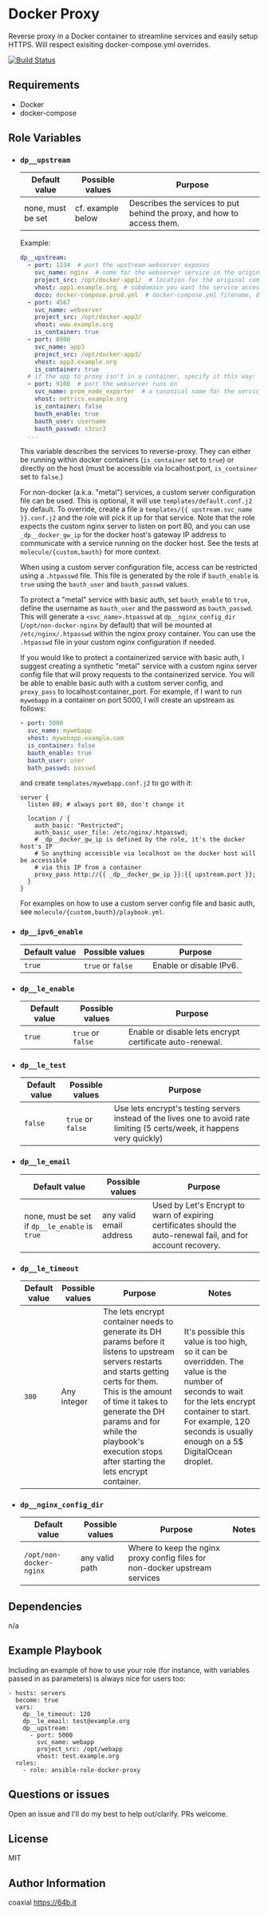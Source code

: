 Docker Proxy
=========

Reverse proxy in a Docker container to streamline services and easily setup HTTPS. Will respect exisiting docker-compose.yml overrides.

[![Build Status](https://travis-ci.org/coaxial/ansible-role-docker-proxy.svg?branch=master)](https://travis-ci.org/coaxial/ansible-role-docker-proxy)

Requirements
------------

- Docker
- docker-compose

Role Variables
--------------

- ### `dp__upstream`

  Default value | Possible values | Purpose
  ---|---|---
  none, must be set | cf. example below | Describes the services to put behind the proxy, and how to access them.

  Example:
  ```yaml
  dp__upstream:
    - port: 1234  # port the upstream webserver exposes
      svc_name: nginx  # name for the webserver service in the original compose file
      project_src: /opt/docker-app1/  # location for the original compose file on the host
      vhost: app1.example.org  # subdomain you want the service accessible from
      doco: docker-compose.prod.yml  # docker-compose.yml filename, defaults to docker-compose.yml (optional)
    - port: 4567
      svc_name: webserver
      project_src: /opt/docker-app2/
      vhost: www.example.org
      is_container: true
    - port: 8900
      svc_name: app3
      project_src: /opt/docker-app3/
      vhost: app3.example.org
      is_container: true
    # if the app to proxy isn't in a container, specify it this way:
    - port: 9100  # port the webserver runs on
      svc_name: prom_node_exporter  # a canonical name for the service
      vhost: metrics.example.org
      is_container: false
      bauth_enable: true
      bauth_user: username
      bauth_passwd: s3cur3
    ...
  ```

  This variable describes the services to reverse-proxy. They can either be running within docker containers (`is_container` set to `true`) or directly on the host (must be accessible via localhost:port, `is_container` set to `false`.)

  For non-docker (a.k.a. "metal") services, a custom server configuration file can be used. This is optional, it will use `templates/default.conf.j2` by default. To override, create a file a `templates/{{ upstream.svc_name }}.conf.j2` and  the role will pick it up for that service. Note that the role expects the custom nginx server to listen on port 80, and you can use `_dp__docker_gw_ip` for the docker host's gateway IP address to communicate with a service running on the docker host. See the tests at `molecule/{custom,bauth}` for more context.

  When using a custom server configuration file, access can be restricted using a `.htpasswd` file. This file is generated by the role if `bauth_enable` is `true` using the `bauth_user` and `bauth_passwd` values.

  To protect a "metal" service with basic auth, set `bauth_enable` to `true`, define the username as `bauth_user` and the password as `bauth_passwd`. This will generate a `<svc_name>.htpasswd` at `dp__nginx_config_dir` (`/opt/non-docker-nginx` by default) that will be mounted at `/etc/nginx/.htpasswd` within the nginx proxy container. You can use the `.htpasswd` file in your custom nginx configuration if needed.

  If you would like to protect a containerized service with basic auth, I suggest creating a synthetic "metal" service with a custom nginx server config file that will proxy requests to the containerized service. You will be able to enable basic auth with a custom server config, and `proxy_pass` to localhost:container_port. For example, if I want to run `mywebapp` in a container on port 5000, I will create an upstream as follows:
  ```yaml
  - port: 5000
    svc_name: mywebapp
    vhost: mywebapp.example.com
    is_container: false
    bauth_enable: true
    bauth_user: user
    bath_passwd: passwd
  ```
  and create `templates/mywebapp.conf.j2` to go with it:
  ```nginx
  server {
    listen 80; # always port 80, don't change it

    location / {
      auth_basic: "Restricted";
      auth_basic_user_file: /etc/nginx/.htpasswd;
      # _dp__docker_gw_ip is defined by the role, it's the docker host's IP
      # So anything accessible via localhost on the docker host will be accessible
      # via this IP from a container
      proxy_pass http://{{ _dp__docker_gw_ip }}:{{ upstream.port }};
    }
  }
  ```

  For examples on how to use a custom server config file and basic auth, see `molecule/{custom,bauth}/playbook.yml`.

- ### `dp__ipv6_enable`

  Default value | Possible values | Purpose
  ---|---|---
  `true`|`true` or `false`|Enable or disable IPv6.

- ### `dp__le_enable`

  Default value | Possible values | Purpose
  ---|---|---
  `true` | `true` or `false` | Enable or disable lets encrypt certificate auto-renewal.

- ### `dp__le_test`

  Default value | Possible values | Purpose
  ---|---|---
  `false`| `true` or `false`| Use lets encrypt's testing servers instead of the lives one to avoid rate limiting (5 certs/week, it happens very quickly)

- ### `dp__le_email`

  Default value | Possible values | Purpose
  ---|---|---
  none, must be set if `dp__le_enable` is `true`| any valid email address| Used by Let's Encrypt to warn of expiring certificates should the auto-renewal fail, and for account recovery.

- ### `dp__le_timeout`

  Default value | Possible values | Purpose | Notes
  ---|---|---|---
  `300` | Any integer | The lets encrypt container needs to generate its DH params before it listens to upstream servers restarts and starts getting certs for them. This is the amount of time it takes to generate the DH params and for while the playbook's execution stops after starting the lets encrypt container. | It's possible this value is too high, so it can be overridden. The value is the number of seconds to wait for the lets encrypt container to start. For example, 120 seconds is usually enough on a 5$ DigitalOcean droplet.

- ### `dp__nginx_config_dir`

  Default value | Possible values | Purpose | Notes
  ---|---|---|---
  `/opt/non-docker-nginx` | any valid path | Where to keep the nginx proxy config files for non-docker upstream services

Dependencies
------------

n/a

Example Playbook
----------------

Including an example of how to use your role (for instance, with variables
passed in as parameters) is always nice for users too:

    - hosts: servers
      become: true
      vars:
        dp__le_timeout: 120
        dp__le_email: test@example.org
        dp__upstream:
          - port: 5000
            svc_name: webapp
            project_src: /opt/webapp
            vhost: test.example.org
      roles:
        - role: ansible-role-docker-proxy

Questions or issues
-------------------

Open an issue and I'll do my best to help out/clarify. PRs welcome.

License
-------

MIT

Author Information
------------------

coaxial <https://64b.it>
